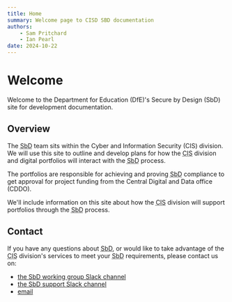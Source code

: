 ```yaml
---
title: Home
summary: Welcome page to CISD SBD documentation
authors:
    - Sam Pritchard
    - Ian Pearl
date: 2024-10-22
---
```

# Welcome

Welcome to the Department for Education (DfE)'s Secure by Design (SbD) site for development documentation.

## Overview

The <abbr title= "Secure by Design">SbD</abbr> team sits within the Cyber and Information Security (CIS) division. We will use this site to outline and develop plans for how the <abbr title = "Cyber and Information Security">CIS</abbr> division and digital portfolios will interact with the <abbr title= "Secure by Design">SbD</abbr> process.

The portfolios are responsible for achieving and proving <abbr title= "Secure by Design">SbD</abbr> compliance to get approval for project funding from the Central Digital and Data office (CDDO). 

We'll include information on this site about how the <abbr title = "Cyber and Information Security">CIS</abbr> division will support portfolios through the <abbr title= "Secure by Design">SbD</abbr> process.


## Contact

If you have any questions about <abbr title= "Secure by Design">SbD</abbr>, or would like to take advantage of the <abbr title = "Cyber and Information Security">CIS</abbr> division's services to meet your <abbr title= "Secure by Design">SbD</abbr> requirements, please contact us on:

* [the SbD working group Slack channel](https://ukgovernmentdfe.slack.com/archives/C07N27D5SG5)
* [the SbD support Slack channel](https://ukgovernmentdfe.slack.com/archives/C081Q6S91FB)
* [email](TBC)
